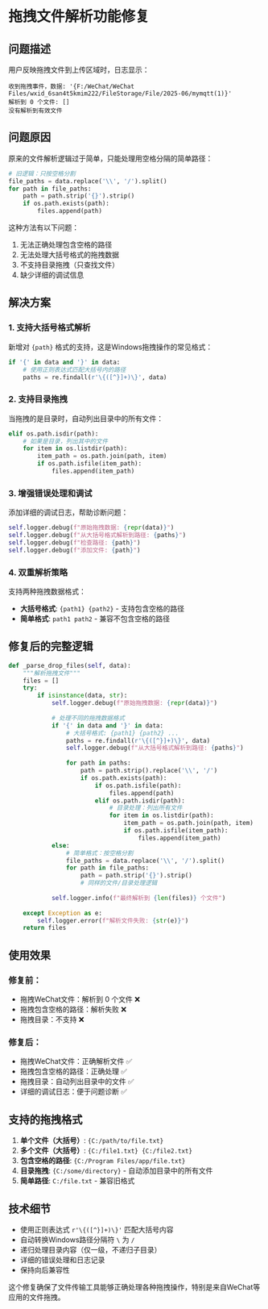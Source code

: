 # 拖拽文件解析功能修复

## 问题描述

用户反映拖拽文件到上传区域时，日志显示：
```
收到拖拽事件，数据: '{F:/WeChat/WeChat Files/wxid_6san4t5kmim222/FileStorage/File/2025-06/mymqtt(1)}'
解析到 0 个文件: []
没有解析到有效文件
```

## 问题原因

原来的文件解析逻辑过于简单，只能处理用空格分隔的简单路径：

```python
# 旧逻辑：只按空格分割
file_paths = data.replace('\\', '/').split()
for path in file_paths:
    path = path.strip('{}').strip()
    if os.path.exists(path):
        files.append(path)
```

这种方法有以下问题：
1. 无法正确处理包含空格的路径
2. 无法处理大括号格式的拖拽数据
3. 不支持目录拖拽（只查找文件）
4. 缺少详细的调试信息

## 解决方案

### 1. 支持大括号格式解析

新增对 `{path}` 格式的支持，这是Windows拖拽操作的常见格式：

```python
if '{' in data and '}' in data:
    # 使用正则表达式匹配大括号内的路径
    paths = re.findall(r'\{([^}]+)\}', data)
```

### 2. 支持目录拖拽

当拖拽的是目录时，自动列出目录中的所有文件：

```python
elif os.path.isdir(path):
    # 如果是目录，列出其中的文件
    for item in os.listdir(path):
        item_path = os.path.join(path, item)
        if os.path.isfile(item_path):
            files.append(item_path)
```

### 3. 增强错误处理和调试

添加详细的调试日志，帮助诊断问题：

```python
self.logger.debug(f"原始拖拽数据: {repr(data)}")
self.logger.debug(f"从大括号格式解析到路径: {paths}")
self.logger.debug(f"检查路径: {path}")
self.logger.debug(f"添加文件: {path}")
```

### 4. 双重解析策略

支持两种拖拽数据格式：
- **大括号格式**: `{path1} {path2}` - 支持包含空格的路径
- **简单格式**: `path1 path2` - 兼容不包含空格的路径

## 修复后的完整逻辑

```python
def _parse_drop_files(self, data):
    """解析拖拽文件"""
    files = []
    try:
        if isinstance(data, str):
            self.logger.debug(f"原始拖拽数据: {repr(data)}")
            
            # 处理不同的拖拽数据格式
            if '{' in data and '}' in data:
                # 大括号格式: {path1} {path2} ...
                paths = re.findall(r'\{([^}]+)\}', data)
                self.logger.debug(f"从大括号格式解析到路径: {paths}")
                
                for path in paths:
                    path = path.strip().replace('\\', '/')
                    if os.path.exists(path):
                        if os.path.isfile(path):
                            files.append(path)
                        elif os.path.isdir(path):
                            # 目录处理：列出所有文件
                            for item in os.listdir(path):
                                item_path = os.path.join(path, item)
                                if os.path.isfile(item_path):
                                    files.append(item_path)
            else:
                # 简单格式：按空格分割
                file_paths = data.replace('\\', '/').split()
                for path in file_paths:
                    path = path.strip('{}').strip()
                    # 同样的文件/目录处理逻辑
            
            self.logger.info(f"最终解析到 {len(files)} 个文件")
            
    except Exception as e:
        self.logger.error(f"解析文件失败: {str(e)}")
    return files
```

## 使用效果

### 修复前：
- 拖拽WeChat文件：解析到 0 个文件 ❌
- 拖拽包含空格的路径：解析失败 ❌
- 拖拽目录：不支持 ❌

### 修复后：
- 拖拽WeChat文件：正确解析文件 ✅
- 拖拽包含空格的路径：正确处理 ✅
- 拖拽目录：自动列出目录中的文件 ✅
- 详细的调试日志：便于问题诊断 ✅

## 支持的拖拽格式

1. **单个文件（大括号）**: `{C:/path/to/file.txt}`
2. **多个文件（大括号）**: `{C:/file1.txt} {C:/file2.txt}`
3. **包含空格的路径**: `{C:/Program Files/app/file.txt}`
4. **目录拖拽**: `{C:/some/directory}` - 自动添加目录中的所有文件
5. **简单路径**: `C:/file.txt` - 兼容旧格式

## 技术细节

- 使用正则表达式 `r'\{([^}]+)\}'` 匹配大括号内容
- 自动转换Windows路径分隔符 `\` 为 `/`
- 递归处理目录内容（仅一级，不递归子目录）
- 详细的错误处理和日志记录
- 保持向后兼容性

这个修复确保了文件传输工具能够正确处理各种拖拽操作，特别是来自WeChat等应用的文件拖拽。 